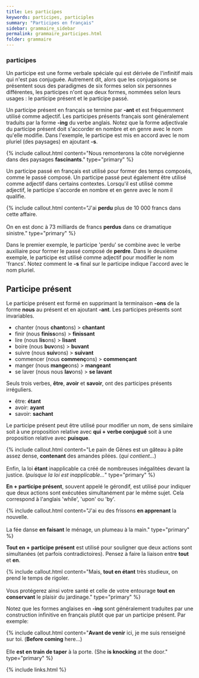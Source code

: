 ```yaml
---
title: Les participes
keywords: participes, participles
summary: "Participes en français"
sidebar: grammaire_sidebar
permalink: grammaire_participes.html
folder: grammaire
---
```


### participes
Un participe est une forme verbale spéciale qui est dérivée de l'infinitif mais qui n'est pas conjuguée. Autrement dit, alors que les conjugaisons se présentent sous des paradigmes de six formes selon six personnes différentes, les participes n'ont que deux formes, nommées selon leurs usages : le participe présent et le participe passé.

Un participe présent en français se termine par **-ant** et est fréquemment utilisé comme adjectif. Les participes présents français sont généralement traduits par la forme **-ing** du verbe anglais. Notez que la forme adjectivale du participe présent doit s'accorder en nombre et en genre avec le nom qu'elle modifie. Dans l'exemple, le participe est mis en accord avec le nom pluriel (des paysages) en ajoutant **-s**.

{% include callout.html content="Nous remonterons la côte norvégienne dans des paysages **fascinants**." type="primary" %}

Un participe passé en français est utilisé pour former des temps composés, comme le passé composé. Un participe passé peut également être utilisé comme adjectif dans certains contextes. Lorsqu'il est utilisé comme adjectif, le participe s'accorde en nombre et en genre
avec le nom il qualifie.

{% include callout.html content="J'ai **perdu** plus de 10 000 francs dans cette affaire.<br/><br/>On en est donc à 73 milliards de francs **perdus** dans ce dramatique sinistre." type="primary" %}

Dans le premier exemple, le participe 'perdu' se combine avec le verbe auxiliaire pour former le passé composé de **perdre**. Dans le deuxième exemple, le participe est utilisé comme adjectif pour modifier le nom 'francs'. Notez comment le **-s** final sur le participe indique l'accord avec le nom pluriel.


## Participe présent
Le participe présent est formé en supprimant la terminaison **-ons** de la forme **nous** au présent et en ajoutant **-ant**. Les participes présents sont invariables.

* chanter (nous **chant**ons) > **chantant**
* finir (nous **finiss**ons) > **finissant**
* lire (nous **lis**ons) > **lisant**
* boire (nous **buv**ons) > **buvant**
* suivre (nous **suiv**ons) > **suivant**
* commencer (nous **commenç**ons) > **commençant**
* manger (nous **mange**ons) > **mangeant**
* se laver (nous nous **lav**ons) > **se lavant**

Seuls trois verbes, **être**, **avoir** et **savoir**, ont des participes présents irréguliers.

* être: **étant**
* avoir: **ayant**
* savoir: **sachant**

Le participe présent peut être utilisé pour modifier un nom, de sens similaire soit à une proposition relative avec **qui + verbe conjugué** soit à une proposition relative avec **puisque**.

{% include callout.html content="Le pain de Gênes est un gâteau à pâte assez dense, **contenant** des amandes pilées. (*qui contient...*)<br/><br/>Enfin, la loi **étant** inapplicable ca créé de nombreuses inégalitées devant la justice. (*puisque la loi est inapplicable...*" type="primary" %}

**En + participe présent**, souvent appelé le gérondif, est utilisé pour indiquer que deux actions sont exécutées simultanément par le même sujet. Cela correspond à l'anglais 'while', 'upon' ou 'by'.

{% include callout.html content="J'ai eu des frissons **en apprenant** la nouvelle.<br/><br/>La fée danse **en faisant** le ménage, un plumeau à la main." type="primary" %}

**Tout en + participe présent** est utilisé pour souligner que deux actions sont simultanées (et parfois contradictoires). Pensez à faire la liaison entre **tout** et **en**.

{% include callout.html content="Mais, **tout en étant** très studieux, on prend le temps de rigoler.<br/><br/>Vous protégerez ainsi votre santé et celle de votre entourage **tout en conservant** le plaisir du jardinage." type="primary" %}

Notez que les formes anglaises en **-ing** sont généralement traduites par une construction infinitive en français plutôt que par un participe présent. Par exemple:

{% include callout.html content="**Avant de venir** ici, je me suis renseigné sur toi. (**Before coming** here...)<br/><br/>Elle **est en train de taper** à la porte. (She **is knocking** at the door." type="primary" %}

{% include links.html %}
